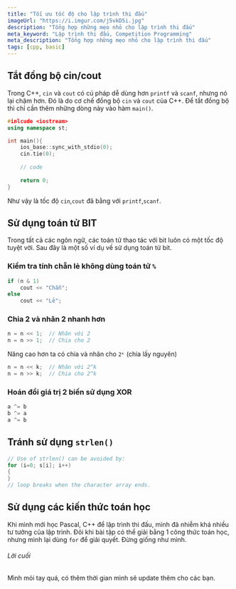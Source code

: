 ```yaml
---
title: "Tối ưu tốc độ cho lập trình thi đấu"
imageUrl: "https://i.imgur.com/j5vkD5i.jpg"
description: "Tổng hợp những mẹo nhỏ cho lập trình thi đấu"
meta_keyword: "Lập trình thi đấu, Competition Programming"
meta_description: "Tổng hợp những mẹo nhỏ cho lập trình thi đấu"
tags: [cpp, basic]
---
```


## Tắt đồng bộ cin/cout
Trong C++, `cin` và `cout` có cú pháp dễ dùng hơn `printf` và `scanf`, nhưng nó lại chậm hơn. Đó là do cơ chế đồng bộ `cin` và `cout` của C++. Để tắt đồng bộ thì chỉ cần thêm những dòng này vào hàm `main()`.
```cpp
#inlcude <iostream>
using namespace st;

int main(){
    ios_base::sync_with_stdio(0); 
    cin.tie(0); 
    
    // code 
    
    return 0;
}
```
Như vậy là tốc độ `cin`,`cout` đã bằng với `printf`,`scanf`.

## Sử dụng toán tử BIT
Trong tất cả các ngôn ngữ, các toán tử thao tác với bit luôn có một tốc độ tuyệt vời. Sau đây là một số ví dụ về sử dụng toán tử bit.
### Kiểm tra tính chẵn lẻ không dùng toán tử `%`
```cpp
if (n & 1)
    cout << "Chẵn";
else 
    cout << "Lẻ";
```
### Chia 2 và nhân 2 nhanh hơn
```cpp
n = n << 1;  // Nhân với 2
n = n >> 1;  // Chia cho 2
```
Nâng cao hơn ta có chia và nhân cho `2ᵏ` (chia lấy nguyên)
```cpp
n = n << k;  // Nhân với 2^k
n = n >> k;  // Chia cho 2^k
```
### Hoán đổi giá trị 2 biến sử dụng XOR
```cpp
a ^= b
b ^= a
a ^= b
```
## Tránh sử dụng `strlen()`
```cpp
// Use of strlen() can be avoided by: 
for (i=0; s[i]; i++) 
{ 
} 
// loop breaks when the character array ends. 
```
## Sử dụng các kiến thức toán học
Khi mình mới học Pascal, C++ để lập trình thi đấu, mình đã nhiễm khá nhiều tư tưởng của lập trình. Đôi khi bài tập có thể giải bằng 1 công thức toán học, nhưng mình lại dùng `for` để giải quyết. Đừng giống như mình.

###### Lời cuối
Mình mỏi tay quá, có thêm thời gian mình sẽ update thêm cho các bạn.